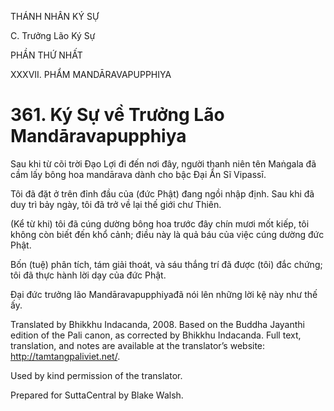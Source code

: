 THÁNH NHÂN KÝ SỰ

C. Trưởng Lão Ký Sự

PHẦN THỨ NHẤT

XXXVII. PHẨM MANDĀRAVAPUPPHIYA

# 361\. Ký Sự về Trưởng Lão Mandāravapupphiya

Sau khi từ cõi trời Đạo Lợi đi đến nơi đây, người thanh niên tên Maṅgala đã cầm lấy bông hoa mandārava dành cho bậc Đại Ẩn Sĩ Vipassī.

Tôi đã đặt ở trên đỉnh đầu của (đức Phật) đang ngồi nhập định. Sau khi đã duy trì bảy ngày, tôi đã trở về lại thế giới chư Thiên.

(Kể từ khi) tôi đã cúng dường bông hoa trước đây chín mươi mốt kiếp, tôi không còn biết đến khổ cảnh; điều này là quả báu của việc cúng dường đức Phật.

Bốn (tuệ) phân tích, tám giải thoát, và sáu thắng trí đã được (tôi) đắc chứng; tôi đã thực hành lời dạy của đức Phật.

Đại đức trưởng lão Mandāravapupphiyađã nói lên những lời kệ này như thế ấy.

Translated by Bhikkhu Indacanda, 2008. Based on the Buddha Jayanthi edition of the Pali canon, as corrected by Bhikkhu Indacanda. Full text, translation, and notes are available at the translator’s website: http://tamtangpaliviet.net/.

Used by kind permission of the translator.

Prepared for SuttaCentral by Blake Walsh.